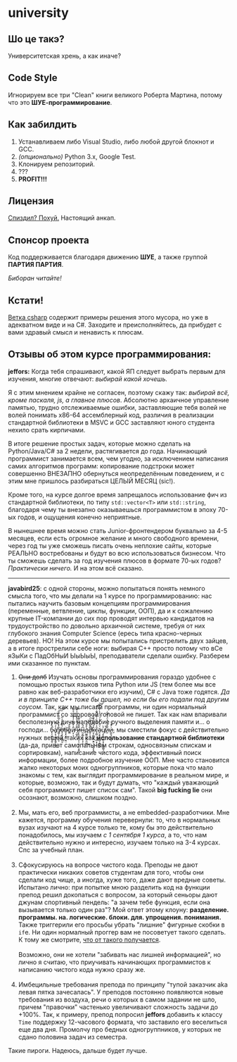 # university
## Шо це такэ?
Университетская хрень, а как иначе?

## Code Style
Игнорируем все три "Clean" книги великого Роберта Мартина, потому что это **ШУЕ-программирование**.

## Как забилдить
1. Устанавливаем либо Visual Studio, либо любой другой блокнот и GCC.
2. *(опционально)* Python 3.x, Google Test.
3. Клонируем репозиторий.
4. ???
5. **PROFIT!!!**

## Лицензия
[Спиздил? Похуй.](https://github.com/javabird25/university/blob/main/LICENSE)
Настоящий анкап.

## Спонсор проекта
Код поддерживается благодаря движению **ШУЕ**, а также группой **ПАРТИЯ ПАРТИЯ**.

*Биборан читайте!*

## Кстати!
[Ветка csharp](https://github.com/javabird25/university/tree/csharp) содержит примеры решения этого мусора, но уже в адекватном виде и на C#. Заходите и преисполняйтесь, да прибудет с вами здравый смысл и ненависть к плюсам.

## Отзывы об этом курсе программирования:
**jeffors:** Когда тебя спрашивают, какой ЯП следует выбрать первым для изучения, многие отвечают: *выбирай какой хочешь.*

Я с этим мнением крайне не согласен, поэтому скажу так: *выбирай всё, кроме паскаля, js, а главное плюсов*. Абсолютно архаичное управление памятью, трудно отслеживаемые ошибки, заставляющие тебя волей не волей понимать x86-64 ассемблерный код, различия в реализации стандартной библиотеки в MSVC и GCC заставляют юного студента нехило срать кирпичами. 

В итоге решение простых задач, которые можно сделать на Python/Java/C# за 2 недели, растягивается до года. Начинающий программист занимается всем, чем угодно, за исключением написания самих алгоритмов программ: копирование подстроки может совершенно ВНЕЗАПНО обернуться неопределённым поведением, и с этим мне пришлось разбираться ЦЕЛЫЙ МЕСЯЦ (sic!).

Кроме того, на курсе долгое время запрещалось использование фич из стандартной библиотеки, по типу `std::vector<T>` или `std::string`, благодаря чему ты внезапно оказываешься программистом в эпоху 70-ых годов, и ощущения конечно неприятные.

В нынешнее время можно стать Junior-фронтендером буквально за 4-5 месяцев, если есть огромное желание и много свободного времени, через год ты уже сможешь писать очень неплохие сайты, которые РЕАЛЬНО востребованы и будут во всю использоваться бизнесом. Что ты сможешь сделать за год изучения плюсов в формате 70-ых годов? *Практически ничего.* И на этом всё сказано.

----------

**javabird25**: с одной стороны, можно попытаться понять немного смысла того, что мы делали на 1 курсе по программированию: нас пытались научить базовым концепциям программирования (переменные, ветвление, циклы, функции, ООП), да и к сожалению крупные IT-компании до сих пор проводят интервью кандидатов на трудоустройство по довольно архаичной системе, требуя от них глубокого знания Computer Science (ересь типа красно-черных деревьев). НО! На этом курсе мы попытались пристрелить двух зайцев, а в итоге прострелили себе ноги: выбирая C++ просто потому что вСе яЗыКи с ПадОбНыИ ЫыЫыЫ, преподаватели сделали ошибку. Разберем ими сказанное по пунктам.

1. <s>Они долб</s> Изучать основы программирования гораздо удобнее с помощью простых языков типа Python или JS (тем более мы все равно как веб-разработчики его изучим), C# с Java тоже годятся. *Да и в принципе C++ тоже бы пошел, но если бы его подали под другим соусом*. Так, как мы писали программы, ни один нормальный программист со здоровой головой не пишет. Так как нам впаривали бесполезную дичь наподобие ручного выделения памяти и... о господи... б̵̢͕͖̙͓͕͍̠́̀̌̀а̸̙̝̖̮̪̹̩̼̥͕̲̍̓͑͜͠з̸͚̣̹̜̰͔͕̅̓̽̀̇͐̅̏̎̍͊̋͠͠͝о̶̛̝͕̙̬̗̳̬̮̇̍̎̓̽̈͗̋̕в̴̧͙̮͓͇̮̘̤͝ӧ̵͇̏͒̉й̸͕̹̘̾̆͛͆͑̾̐͛͐̊͌ ̶͉͖̟̆̐̓͌̓̂̽͗͛̍̀̃͘͝и̶̨̢̧̨͈͔̣̹͙̘̟̤͓͍̂̑̄̎͋̓͊̌ͅн̷̰͔͇͔̯̯͕̹̖͎͆́̂д̴̬̳̩̺̪̗̼͖̀͒͋͘͜͝͝е̸̢̛̠̩̝͂̑͊̉̈́̀̚͝к̶̧̩͚̘͈̪̝͍͉̹̜̱͙̖̭͒̒̿͆͐̐̇̾с̶̧̺̤͕̹͍̲͙̹̋̓̈́̽̏͗͐̆̈́͊͑̔̄͠͝ͅӓ̷̯͕̬̹̗̫̻͔̱͇̝̞́̈̔̒̔́̈́̔̔̓͆̇͋͝͝ц̸̡̢͚̩͚̠̟͎̰̱̦͇͉̖͛̀̚и̷͈̌̂̋̇́̓̈́͗͊̅͗и̵̪̭͉̜̼̱͔͑̓̽̀, мы сместили фокус с действительно нужных вещей, таких как **использование стандартной библиотеки** (да-да, привет самопальным строкам, односвязным спискам и сортировкам), написание чистого кода, эффективный поиск информации, более подробное изучение ООП. Мне часто становится жалко некоторых моих одногруппников, которые пока что мало знакомы с тем, как выглядит программирование в реальном мире, и которые, возможно, так и будут думать, что "каждый уважающий себя программист пишет список сам". Такой **big fucking lie** они осознают, возможно, слишком поздно.<br><br>
2. Мы, мать его, веб программисты, а не embedded-разработчики. Мне кажется, программу обучения перевернули: то, что в нормальных вузах изучают на 4 курсе только те, кому бы это действительно понадобилось, мы изучаем *с 1 сентября 1 курса*, а то, что нам действительно нужно и интересно, изучаем только на 3-4 курсах. Спс за учебный план.<br><br>
3. Сфокусируюсь на вопросе чистого кода. Преподы не дают практически никаких советов студентам для того, чтобы они сделали код чище, а иногда, хуже того, даже дают вредные советы. Испытано лично: при попытке мною разделить код на функции препод решил докопаться с вопросом, за который сеньоры дают джунам спортивный пендель: "а зачем тебе функция, если она вызывается только один раз"? Мой ответ этому клоуну: **разделение. программы. на. логические. блоки. для. упрощения. понимания.**<br>Также триггерили его просьбы убрать "лишние" фигурные скобки в `if`е. Ни один нормалный проггер вам не посоветует такого сделать. К тому же смотрите, [что от такого получается](https://3dnews.ru/809016).<br><br>Возможно, они не хотели "забивать нас лишней информацией", но лично я считаю, что приучивать начинающих программистов к написанию чистого кода нужно сразу же.<br><br>
4. Имбецильные требования препода по принципу "тупой заказчик aka левая пятка зачесалась". У преподов постоянно появляются новые требования из воздуха, речи о которых в самом задании не шло, причем "правочки" частенько увеличивают сложность задачи до +100%. Так, к примеру, препод попросил **jeffors** добавить к классу `Time` поддержку 12-часового формата, что заставило его веселиться еще два дня. Промолчу про бедных одногруппников, у которых не сдано половина задач из семестра.

Такие пироги. Надеюсь, дальше будет лучше.

